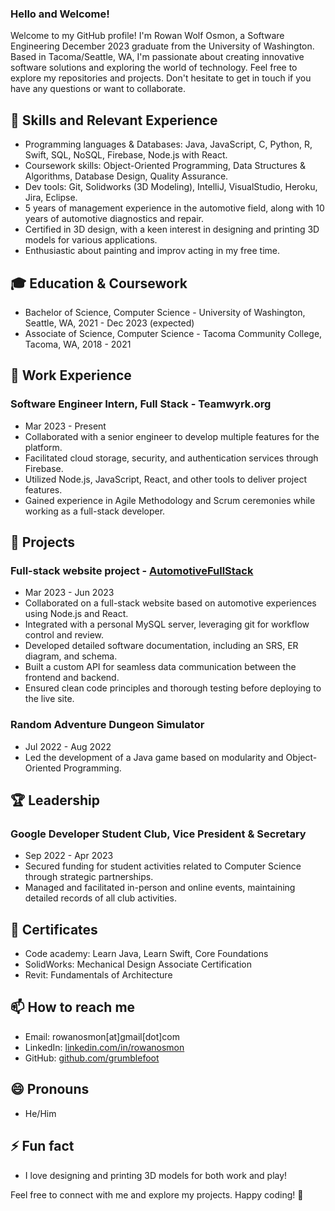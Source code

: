
### Hello and Welcome!

Welcome to my GitHub profile! I'm Rowan Wolf Osmon, a Software Engineering December 2023 graduate from the University of Washington. Based in Tacoma/Seattle, WA, I'm passionate about creating innovative software solutions and exploring the world of technology. Feel free to explore my repositories and projects. Don't hesitate to get in touch if you have any questions or want to collaborate.

## 🔧 Skills and Relevant Experience

- Programming languages & Databases: Java, JavaScript, C, Python, R, Swift, SQL, NoSQL, Firebase, Node.js with React.
- Coursework skills: Object-Oriented Programming, Data Structures & Algorithms, Database Design, Quality Assurance.
- Dev tools: Git, Solidworks (3D Modeling), IntelliJ, VisualStudio, Heroku, Jira, Eclipse.
- 5 years of management experience in the automotive field, along with 10 years of automotive diagnostics and repair.
- Certified in 3D design, with a keen interest in designing and printing 3D models for various applications.
- Enthusiastic about painting and improv acting in my free time.

## 🎓 Education & Coursework

- Bachelor of Science, Computer Science - University of Washington, Seattle, WA, 2021 - Dec 2023 (expected)
- Associate of Science, Computer Science - Tacoma Community College, Tacoma, WA, 2018 - 2021

## 💼 Work Experience

### Software Engineer Intern, Full Stack - Teamwyrk.org

- Mar 2023 - Present
- Collaborated with a senior engineer to develop multiple features for the platform.
- Facilitated cloud storage, security, and authentication services through Firebase.
- Utilized Node.js, JavaScript, React, and other tools to deliver project features.
- Gained experience in Agile Methodology and Scrum ceremonies while working as a full-stack developer.

## 🚀 Projects

### Full-stack website project - [AutomotiveFullStack](https://github.com/grumblefoot/AutomotiveFullStack)

- Mar 2023 - Jun 2023
- Collaborated on a full-stack website based on automotive experiences using Node.js and React.
- Integrated with a personal MySQL server, leveraging git for workflow control and review.
- Developed detailed software documentation, including an SRS, ER diagram, and schema.
- Built a custom API for seamless data communication between the frontend and backend.
- Ensured clean code principles and thorough testing before deploying to the live site.

### Random Adventure Dungeon Simulator

- Jul 2022 - Aug 2022
- Led the development of a Java game based on modularity and Object-Oriented Programming.

## 🏆 Leadership

### Google Developer Student Club, Vice President & Secretary

- Sep 2022 - Apr 2023
- Secured funding for student activities related to Computer Science through strategic partnerships.
- Managed and facilitated in-person and online events, maintaining detailed records of all club activities.

## 📜 Certificates

- Code academy: Learn Java, Learn Swift, Core Foundations
- SolidWorks: Mechanical Design Associate Certification
- Revit: Fundamentals of Architecture

## 📫 How to reach me

- Email: rowanosmon[at]gmail[dot]com
- LinkedIn: [linkedin.com/in/rowanosmon](https://linkedin.com/in/rowanosmon)
- GitHub: [github.com/grumblefoot](https://github.com/grumblefoot)

## 😄 Pronouns

- He/Him

## ⚡ Fun fact

- I love designing and printing 3D models for both work and play!

Feel free to connect with me and explore my projects. Happy coding! 🚀
